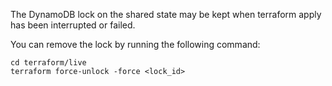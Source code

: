 The DynamoDB lock on the shared state may be kept when terraform apply has been interrupted or failed.

You can remove the lock by running the following command:
```bin/sh
cd terraform/live
terraform force-unlock -force <lock_id>
```
